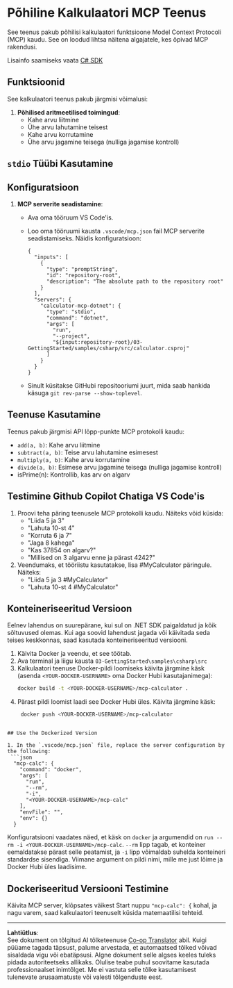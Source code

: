 <!--
CO_OP_TRANSLATOR_METADATA:
{
  "original_hash": "882aae00f1d3f007e20d03b883f44afa",
  "translation_date": "2025-10-11T11:38:38+00:00",
  "source_file": "03-GettingStarted/samples/csharp/README.md",
  "language_code": "et"
}
-->
# Põhiline Kalkulaatori MCP Teenus

See teenus pakub põhilisi kalkulaatori funktsioone Model Context Protocoli (MCP) kaudu. See on loodud lihtsa näitena algajatele, kes õpivad MCP rakendusi.

Lisainfo saamiseks vaata [C# SDK](https://github.com/modelcontextprotocol/csharp-sdk)

## Funktsioonid

See kalkulaatori teenus pakub järgmisi võimalusi:

1. **Põhilised aritmeetilised toimingud**:
   - Kahe arvu liitmine
   - Ühe arvu lahutamine teisest
   - Kahe arvu korrutamine
   - Ühe arvu jagamine teisega (nulliga jagamise kontroll)

## `stdio` Tüübi Kasutamine
  
## Konfiguratsioon

1. **MCP serverite seadistamine**:
   - Ava oma tööruum VS Code'is.
   - Loo oma tööruumi kausta `.vscode/mcp.json` fail MCP serverite seadistamiseks. Näidis konfiguratsioon:

     ```jsonc
     {
       "inputs": [
         {
           "type": "promptString",
           "id": "repository-root",
           "description": "The absolute path to the repository root"
         }
       ],
       "servers": {
         "calculator-mcp-dotnet": {
           "type": "stdio",
           "command": "dotnet",
           "args": [
             "run",
             "--project",
             "${input:repository-root}/03-GettingStarted/samples/csharp/src/calculator.csproj"
           ]
         }
       }
     }
     ```

   - Sinult küsitakse GitHubi repositooriumi juurt, mida saab hankida käsuga `git rev-parse --show-toplevel`.

## Teenuse Kasutamine

Teenus pakub järgmisi API lõpp-punkte MCP protokolli kaudu:

- `add(a, b)`: Kahe arvu liitmine
- `subtract(a, b)`: Teise arvu lahutamine esimesest
- `multiply(a, b)`: Kahe arvu korrutamine
- `divide(a, b)`: Esimese arvu jagamine teisega (nulliga jagamise kontroll)
- isPrime(n): Kontrollib, kas arv on algarv

## Testimine Github Copilot Chatiga VS Code'is

1. Proovi teha päring teenusele MCP protokolli kaudu. Näiteks võid küsida:
   - "Liida 5 ja 3"
   - "Lahuta 10-st 4"
   - "Korruta 6 ja 7"
   - "Jaga 8 kahega"
   - "Kas 37854 on algarv?"
   - "Millised on 3 algarvu enne ja pärast 4242?"
2. Veendumaks, et tööriistu kasutatakse, lisa #MyCalculator päringule. Näiteks:
   - "Liida 5 ja 3 #MyCalculator"
   - "Lahuta 10-st 4 #MyCalculator"

## Konteineriseeritud Versioon

Eelnev lahendus on suurepärane, kui sul on .NET SDK paigaldatud ja kõik sõltuvused olemas. Kui aga soovid lahendust jagada või käivitada seda teises keskkonnas, saad kasutada konteineriseeritud versiooni.

1. Käivita Docker ja veendu, et see töötab.
1. Ava terminal ja liigu kausta `03-GettingStarted\samples\csharp\src`
1. Kalkulaatori teenuse Docker-pildi loomiseks käivita järgmine käsk (asenda `<YOUR-DOCKER-USERNAME>` oma Docker Hubi kasutajanimega):
   ```bash
   docker build -t <YOUR-DOCKER-USERNAME>/mcp-calculator .
   ``` 
1. Pärast pildi loomist laadi see Docker Hubi üles. Käivita järgmine käsk:
   ```bash
    docker push <YOUR-DOCKER-USERNAME>/mcp-calculator
  ```

## Use the Dockerized Version

1. In the `.vscode/mcp.json` file, replace the server configuration by the following:
   ```json
    "mcp-calc": {
      "command": "docker",
      "args": [
        "run",
        "--rm",
        "-i",
        "<YOUR-DOCKER-USERNAME>/mcp-calc"
      ],
      "envFile": "",
      "env": {}
    }
   ```
   Konfiguratsiooni vaadates näed, et käsk on `docker` ja argumendid on `run --rm -i <YOUR-DOCKER-USERNAME>/mcp-calc`. `--rm` lipp tagab, et konteiner eemaldatakse pärast selle peatamist, ja `-i` lipp võimaldab suhelda konteineri standardse sisendiga. Viimane argument on pildi nimi, mille me just lõime ja Docker Hubi üles laadisime.

## Dockeriseeritud Versiooni Testimine

Käivita MCP server, klõpsates väikest Start nuppu `"mcp-calc": {` kohal, ja nagu varem, saad kalkulaatori teenuselt küsida matemaatilisi tehteid.

---

**Lahtiütlus**:  
See dokument on tõlgitud AI tõlketeenuse [Co-op Translator](https://github.com/Azure/co-op-translator) abil. Kuigi püüame tagada täpsust, palume arvestada, et automaatsed tõlked võivad sisaldada vigu või ebatäpsusi. Algne dokument selle algses keeles tuleks pidada autoriteetseks allikaks. Olulise teabe puhul soovitame kasutada professionaalset inimtõlget. Me ei vastuta selle tõlke kasutamisest tulenevate arusaamatuste või valesti tõlgenduste eest.